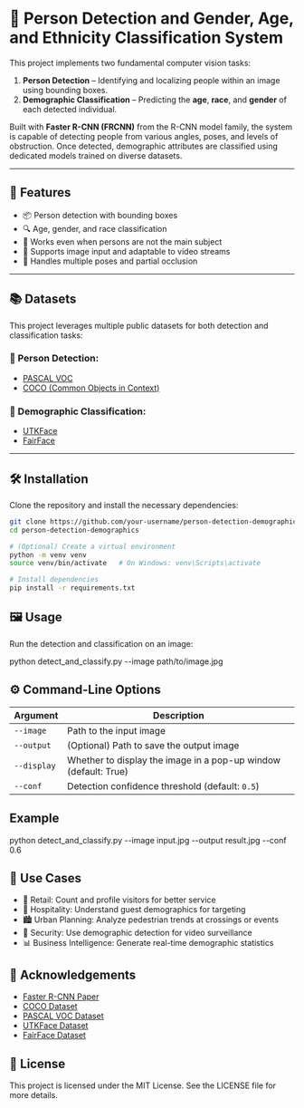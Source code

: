 # 👤 Person Detection and Gender, Age, and Ethnicity Classification System

This project implements two fundamental computer vision tasks:

1. **Person Detection** – Identifying and localizing people within an image using bounding boxes.
2. **Demographic Classification** – Predicting the **age**, **race**, and **gender** of each detected individual.

Built with **Faster R-CNN (FRCNN)** from the R-CNN model family, the system is capable of detecting people from various angles, poses, and levels of obstruction. Once detected, demographic attributes are classified using dedicated models trained on diverse datasets.

---

## 🚀 Features

- 📦 Person detection with bounding boxes
- 🔍 Age, gender, and race classification
- 🎯 Works even when persons are not the main subject
- 🎥 Supports image input and adaptable to video streams
- 💪 Handles multiple poses and partial occlusion

---

## 📚 Datasets

This project leverages multiple public datasets for both detection and classification tasks:

### 👤 Person Detection:
- [PASCAL VOC](http://host.robots.ox.ac.uk/pascal/VOC/)
- [COCO (Common Objects in Context)](https://cocodataset.org/)

### 🧬 Demographic Classification:
- [UTKFace](https://susanqq.github.io/UTKFace/)
- [FairFace](https://github.com/joojs/fairface)

---

## 🛠️ Installation

Clone the repository and install the necessary dependencies:

```bash
git clone https://github.com/your-username/person-detection-demographics.git
cd person-detection-demographics

# (Optional) Create a virtual environment
python -m venv venv
source venv/bin/activate   # On Windows: venv\Scripts\activate

# Install dependencies
pip install -r requirements.txt

```

## 🖼️ Usage
Run the detection and classification on an image:

python detect_and_classify.py --image path/to/image.jpg

## ⚙️ Command-Line Options

| Argument    | Description                                                     |
| ----------- | --------------------------------------------------------------- |
| `--image`   | Path to the input image                                         |
| `--output`  | (Optional) Path to save the output image                        |
| `--display` | Whether to display the image in a pop-up window (default: True) |
| `--conf`    | Detection confidence threshold (default: `0.5`)                 |

## Example
python detect_and_classify.py --image input.jpg --output result.jpg --conf 0.6

## 💼 Use Cases

  * 🏪 Retail: Count and profile visitors for better service
  * 🏨 Hospitality: Understand guest demographics for targeting
  * 🏙️ Urban Planning: Analyze pedestrian trends at crossings or events
  * 🎥 Security: Use demographic detection for video surveillance
  * 📊 Business Intelligence: Generate real-time demographic statistics


## 🙏 Acknowledgements

 * [Faster R-CNN Paper](https://arxiv.org/abs/1506.01497)
 * [COCO Dataset](https://cocodataset.org/#home)
 * [PASCAL VOC Dataset](http://host.robots.ox.ac.uk/pascal/VOC/)
 * [UTKFace Dataset](https://susanqq.github.io/UTKFace/)
 * [FairFace Dataset]()



## 📄 License

  This project is licensed under the MIT License. See the LICENSE file for more details.
